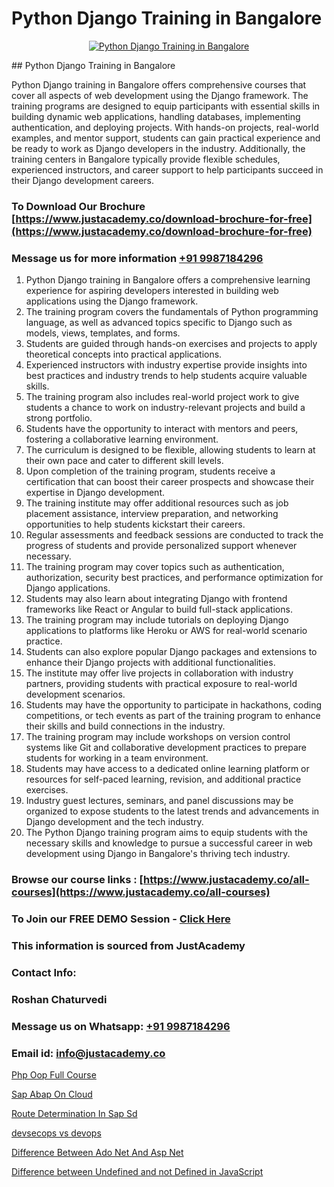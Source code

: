 # Python Django Training in Bangalore

<p align="center">
  <a href="https://justacademy.co/course-detail/python-training">
    <img src="https://justacademy.co/storage2/course_image/1709713400_course_image.webp" alt="Python Django Training in Bangalore">
  </a>
</p>
## Python Django Training in Bangalore

Python Django training in Bangalore offers comprehensive courses that cover all aspects of web development using the Django framework. The training programs are designed to equip participants with essential skills in building dynamic web applications, handling databases, implementing authentication, and deploying projects. With hands-on projects, real-world examples, and mentor support, students can gain practical experience and be ready to work as Django developers in the industry. Additionally, the training centers in Bangalore typically provide flexible schedules, experienced instructors, and career support to help participants succeed in their Django development careers.
### To Download Our Brochure [https://www.justacademy.co/download-brochure-for-free](https://www.justacademy.co/download-brochure-for-free)
### Message us for more information [+91 9987184296](https://api.whatsapp.com/send?phone=919987184296)
1) Python Django training in Bangalore offers a comprehensive learning experience for aspiring developers interested in building web applications using the Django framework.
2) The training program covers the fundamentals of Python programming language, as well as advanced topics specific to Django such as models, views, templates, and forms.
3) Students are guided through hands-on exercises and projects to apply theoretical concepts into practical applications.
4) Experienced instructors with industry expertise provide insights into best practices and industry trends to help students acquire valuable skills.
5) The training program also includes real-world project work to give students a chance to work on industry-relevant projects and build a strong portfolio.
6) Students have the opportunity to interact with mentors and peers, fostering a collaborative learning environment.
7) The curriculum is designed to be flexible, allowing students to learn at their own pace and cater to different skill levels.
8) Upon completion of the training program, students receive a certification that can boost their career prospects and showcase their expertise in Django development.
9) The training institute may offer additional resources such as job placement assistance, interview preparation, and networking opportunities to help students kickstart their careers.
10) Regular assessments and feedback sessions are conducted to track the progress of students and provide personalized support whenever necessary.
11) The training program may cover topics such as authentication, authorization, security best practices, and performance optimization for Django applications.
12) Students may also learn about integrating Django with frontend frameworks like React or Angular to build full-stack applications.
13) The training program may include tutorials on deploying Django applications to platforms like Heroku or AWS for real-world scenario practice.
14) Students can also explore popular Django packages and extensions to enhance their Django projects with additional functionalities.
15) The institute may offer live projects in collaboration with industry partners, providing students with practical exposure to real-world development scenarios.
16) Students may have the opportunity to participate in hackathons, coding competitions, or tech events as part of the training program to enhance their skills and build connections in the industry.
17) The training program may include workshops on version control systems like Git and collaborative development practices to prepare students for working in a team environment.
18) Students may have access to a dedicated online learning platform or resources for self-paced learning, revision, and additional practice exercises.
19) Industry guest lectures, seminars, and panel discussions may be organized to expose students to the latest trends and advancements in Django development and the tech industry.
20) The Python Django training program aims to equip students with the necessary skills and knowledge to pursue a successful career in web development using Django in Bangalore's thriving tech industry.

### Browse our course links : [https://www.justacademy.co/all-courses](https://www.justacademy.co/all-courses) 
### To Join our FREE DEMO Session - [Click Here](https://www.justacademy.co/register-for-course-demo)


### This information is sourced from JustAcademy
### Contact Info:
### Roshan Chaturvedi
### Message us on Whatsapp: [+91 9987184296](https://api.whatsapp.com/send?phone=919987184296)
### Email id: [info@justacademy.co](mailto:info@justacademy.co)
                
[Php Oop Full Course](https://www.linkedin.com/pulse/php-oop-full-course-justacademy-cupertino-4sdqc?trackingId=OD17wZCC3Va3jSFIf50y8g%3D%3D&lipi=urn%3Ali%3Apage%3Ad_flagship3_company_admin%3BNP%2FlhOodSumKT6PSkBvdbw%3D%3D)

[Sap Abap On Cloud](https://www.linkedin.com/pulse/sap-abap-cloud-justacademy-hyderabad-yvfzc/)

[Route Determination In Sap Sd](https://medium.com/@ranepooja/route-determination-in-sap-sd-a66b4c46c203)

[devsecops vs devops](https://medium.com/@ranepooja/devsecops-vs-devops-fdc54b3ed317)

[Difference Between Ado Net And Asp Net](https://justacademyin.github.io/justacademy/difference-between-ado-net-and-asp-net)

[Difference between Undefined and not Defined in JavaScript](https://justacademyin.github.io/justacademy/difference-between-undefined-and-not-defined-in-javascript)

